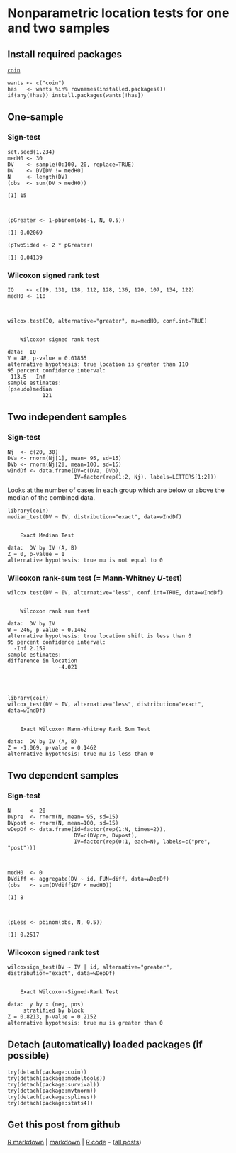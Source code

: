 Nonparametric location tests for one and two samples
=========================

Install required packages
-------------------------

[`coin`](http://cran.r-project.org/package=coin)


    wants <- c("coin")
    has   <- wants %in% rownames(installed.packages())
    if(any(!has)) install.packages(wants[!has])


One-sample
-------------------------

### Sign-test
    

    set.seed(1.234)
    medH0 <- 30
    DV    <- sample(0:100, 20, replace=TRUE)
    DV    <- DV[DV != medH0]
    N     <- length(DV)
    (obs  <- sum(DV > medH0))

    [1] 15



    (pGreater <- 1-pbinom(obs-1, N, 0.5))

    [1] 0.02069

    (pTwoSided <- 2 * pGreater)

    [1] 0.04139


### Wilcoxon signed rank test


    IQ    <- c(99, 131, 118, 112, 128, 136, 120, 107, 134, 122)
    medH0 <- 110



    wilcox.test(IQ, alternative="greater", mu=medH0, conf.int=TRUE)

    
    	Wilcoxon signed rank test
    
    data:  IQ 
    V = 48, p-value = 0.01855
    alternative hypothesis: true location is greater than 110 
    95 percent confidence interval:
     113.5   Inf 
    sample estimates:
    (pseudo)median 
               121 
    


Two independent samples
-------------------------

### Sign-test


    Nj  <- c(20, 30)
    DVa <- rnorm(Nj[1], mean= 95, sd=15)
    DVb <- rnorm(Nj[2], mean=100, sd=15)
    wIndDf <- data.frame(DV=c(DVa, DVb),
                         IV=factor(rep(1:2, Nj), labels=LETTERS[1:2]))


Looks at the number of cases in each group which are below or above the median of the combined data.


    library(coin)
    median_test(DV ~ IV, distribution="exact", data=wIndDf)

    
    	Exact Median Test
    
    data:  DV by IV (A, B) 
    Z = 0, p-value = 1
    alternative hypothesis: true mu is not equal to 0 
    


### Wilcoxon rank-sum test ($=$ Mann-Whitney $U$-test)


    wilcox.test(DV ~ IV, alternative="less", conf.int=TRUE, data=wIndDf)

    
    	Wilcoxon rank sum test
    
    data:  DV by IV 
    W = 246, p-value = 0.1462
    alternative hypothesis: true location shift is less than 0 
    95 percent confidence interval:
      -Inf 2.159 
    sample estimates:
    difference in location 
                    -4.021 
    



    library(coin)
    wilcox_test(DV ~ IV, alternative="less", distribution="exact", data=wIndDf)

    
    	Exact Wilcoxon Mann-Whitney Rank Sum Test
    
    data:  DV by IV (A, B) 
    Z = -1.069, p-value = 0.1462
    alternative hypothesis: true mu is less than 0 
    


Two dependent samples
-------------------------

### Sign-test


    N      <- 20
    DVpre  <- rnorm(N, mean= 95, sd=15)
    DVpost <- rnorm(N, mean=100, sd=15)
    wDepDf <- data.frame(id=factor(rep(1:N, times=2)),
                         DV=c(DVpre, DVpost),
                         IV=factor(rep(0:1, each=N), labels=c("pre", "post")))



    medH0  <- 0
    DVdiff <- aggregate(DV ~ id, FUN=diff, data=wDepDf)
    (obs   <- sum(DVdiff$DV < medH0))

    [1] 8



    (pLess <- pbinom(obs, N, 0.5))

    [1] 0.2517


### Wilcoxon signed rank test


    wilcoxsign_test(DV ~ IV | id, alternative="greater", distribution="exact", data=wDepDf)

    
    	Exact Wilcoxon-Signed-Rank Test
    
    data:  y by x (neg, pos) 
    	 stratified by block 
    Z = 0.8213, p-value = 0.2152
    alternative hypothesis: true mu is greater than 0 
    


Detach (automatically) loaded packages (if possible)
-------------------------


    try(detach(package:coin))
    try(detach(package:modeltools))
    try(detach(package:survival))
    try(detach(package:mvtnorm))
    try(detach(package:splines))
    try(detach(package:stats4))


Get this post from github
----------------------------------------------

[R markdown](https://github.com/dwoll/RExRepos/raw/master/Rmd/npWilcoxon.Rmd) | [markdown](https://github.com/dwoll/RExRepos/raw/master/md/npWilcoxon.md) | [R code](https://github.com/dwoll/RExRepos/raw/master/R/npWilcoxon.R) - ([all posts](https://github.com/dwoll/RExRepos))

